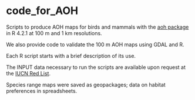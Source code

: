 # code_for_AOH

Scripts to produce AOH maps for birds and mammals with the [aoh package](https://github.com/prioritizr/aoh) in R 4.2.1
at 100 m and 1 km resolutions.

We also provide code to validate the 100 m AOH maps using GDAL and R.

Each R script starts with a brief description of its use.

The INPUT data necessary to run the scripts are available upon request at the [IUCN Red List](https://www.iucnredlist.org/).

Species range maps were saved as geopackages; data on habitat preferences in spreadsheets.

